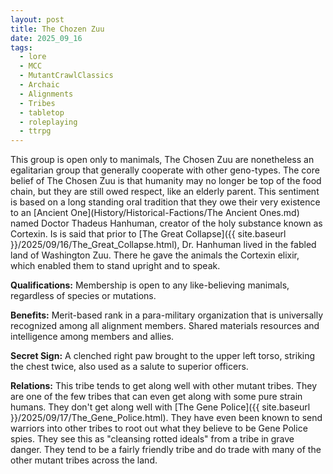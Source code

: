 ```yaml
---
layout: post
title: The Chozen Zuu
date: 2025_09_16
tags:
  - lore
  - MCC
  - MutantCrawlClassics
  - Archaic
  - Alignments
  - Tribes
  - tabletop
  - roleplaying
  - ttrpg
---
```


This group is open only to manimals, The Chosen Zuu are nonetheless an egalitarian group that generally cooperate with other geno-types. The core belief of The Chosen Zuu is that humanity may no longer be top of the food chain, but they are still owed respect, like an elderly parent. This sentiment is based on a long standing oral tradition that they owe their very existence to an [Ancient One](History/Historical-Factions/The Ancient Ones.md) named Doctor Thadeus Hanhuman, creator of the holy substance known as Cortexin. Is is said that prior to [The Great Collapse]({{ site.baseurl }}/2025/09/16/The_Great_Collapse.html), Dr. Hanhuman lived in the fabled land of Washington Zuu. There he gave the animals the Cortexin elixir, which enabled them to stand upright and to speak. 

**Qualifications:** Membership is open to any like-believing manimals, regardless of species or mutations.

**Benefits:** Merit-based rank in a para-military organization that is universally recognized among all alignment members. Shared materials resources and intelligence among members and allies.

**Secret Sign:** A clenched right paw brought to the upper left torso, striking the chest twice, also used as a salute to superior officers.

**Relations:** This tribe tends to get along well with other mutant tribes. They are one of the few tribes that can even get along with some pure strain humans. They don't get along well with [The Gene Police]({{ site.baseurl }}/2025/09/17/The_Gene_Police.html). They have even been known to send warriors into other tribes to root out what they believe to be Gene Police spies. They see this as "cleansing rotted ideals" from a tribe in grave danger. They tend to be a fairly friendly tribe and do trade with many of the other mutant tribes across the land.